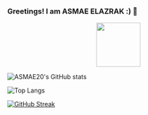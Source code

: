 ###  Greetings! I am ASMAE ELAZRAK :) 👋


<div id="header" align="center">
  <img src="https://media.giphy.com/media/L1R1tvI9svkIWwpVYr/giphy.gif" width="100"/>
</div>

![ASMAE20's GitHub stats](https://github-readme-stats.vercel.app/api?username=ASMAE20&show_icons=true)

![Top Langs](https://github-readme-stats.vercel.app/api/top-langs/?username=ASMAE20&hide_progress=true)

[![GitHub Streak](https://github-readme-streak-stats.herokuapp.com?user=ASMAE20)](https://git.io/streak-stats)

<!--
**ASMAE20/ASMAE20** is a ✨ _special_ ✨ repository because its `README.md` (this file) appears on your GitHub profile.

Here are some ideas to get you started:

- 🔭 I’m currently working on ...
- 🌱 I’m currently learning ...
- 👯 I’m looking to collaborate on ...
- 🤔 I’m looking for help with ...
- 💬 Ask me about ...
- 📫 How to reach me: ...
- 😄 Pronouns: ...
- ⚡ Fun fact: ...
-->
